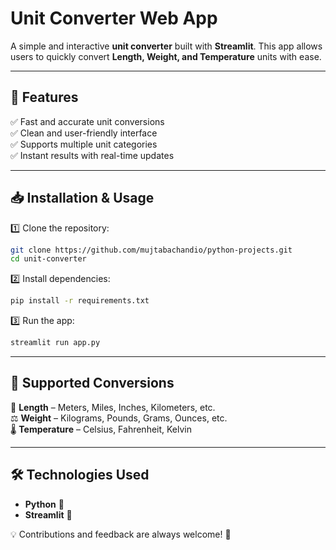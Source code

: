 # **Unit Converter Web App**  

A simple and interactive **unit converter** built with **Streamlit**. This app allows users to quickly convert **Length, Weight, and Temperature** units with ease.  

---

## **🔹 Features**  
✅ Fast and accurate unit conversions  
✅ Clean and user-friendly interface  
✅ Supports multiple unit categories  
✅ Instant results with real-time updates  

---

## **📥 Installation & Usage**  
1️⃣ Clone the repository:  
   ```bash
   git clone https://github.com/mujtabachandio/python-projects.git
   cd unit-converter
   ```  
2️⃣ Install dependencies:  
   ```bash
   pip install -r requirements.txt
   ```  
3️⃣ Run the app:  
   ```bash
   streamlit run app.py
   ```  

---

## **🔧 Supported Conversions**  

📏 **Length** – Meters, Miles, Inches, Kilometers, etc.  
⚖️ **Weight** – Kilograms, Pounds, Grams, Ounces, etc.  
🌡 **Temperature** – Celsius, Fahrenheit, Kelvin  

---

## **🛠 Technologies Used**  
- **Python** 🐍  
- **Streamlit** 🎨

💡 Contributions and feedback are always welcome! 🚀